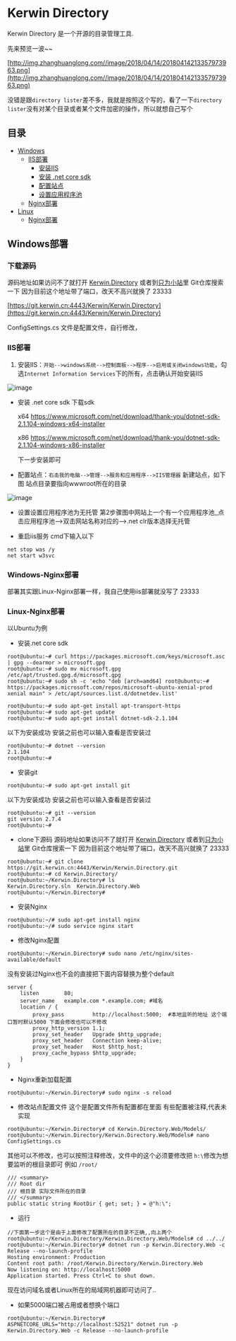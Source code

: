 ﻿

# Kerwin Directory

Kerwin Directory 是一个开源的目录管理工具.

先来预览一波~~ 

[http://img.zhanghuanglong.com//image/2018/04/14/20180414213357973963.png](http://img.zhanghuanglong.com//image/2018/04/14/20180414213357973963.png)

没错是跟`directory lister`差不多，我就是按照这个写的，看了一下`directory lister`没有对某个目录或者某个文件加密的操作，所以就想自己写个

## 目录

* [Windows](#Windows下部署)
    * [IIS部署](#IIS部署)
        * [安装IIS](#安装IIS)
        * [安装 .net core sdk](#安装-.net-core-sdk)
        * [配置站点](#配置站点)
        * [设置应用程序池](#设置应用程序池)
    * [Nginx部署](#Windows-or-Nginx)
* [Linux](#Linux部署)
    * [Nginx部署](#Windows-or-Nginx)

## Windows部署

### 下载源码  

源码地址如果访问不了就打开 [Kerwin.Directory](https://git.kerwin.cn/Kerwin/Kerwin.Directory) 或者到[只为小站](https://www.zhanghuanglong.com/)里 Git仓库搜索一下  因为目前这个地址带了端口，改天不高兴就换了 23333

[https://git.kerwin.cn:4443/Kerwin/Kerwin.Directory](https://git.kerwin.cn:4443/Kerwin/Kerwin.Directory)

ConfigSettings.cs 文件是配置文件，自行修改，

### IIS部署
1. 安装IIS：`开始-->windows系统-->控制面板-->程序-->启用或关闭windows功能`，勾选`Internet Information Services`下的所有，点击确认开始安装IIS

![image](http://img.zhanghuanglong.com//image/2018/04/14/20180414205418280261.png)
* 安装 .net core sdk  下载sdk 

    x64 https://www.microsoft.com/net/download/thank-you/dotnet-sdk-2.1.104-windows-x64-installer
    
    x86 https://www.microsoft.com/net/download/thank-you/dotnet-sdk-2.1.104-windows-x86-installer
    
    下一步安装即可

* 配置站点：`右击我的电脑-->管理-->服务和应用程序-->IIS管理器` 新建站点，如下图  站点目录要指向wwwroot所在的目录

![image](http://img.zhanghuanglong.com//image/2018/04/14/20180414204545110958.png)

* 设置设置应用程序池为无托管 第2步骤图中网站上一个有一个应用程序池,,点击应用程序池-->双击网站名称对应的-->.net clr版本选择无托管

* 重启iis服务 cmd下输入以下

```
net stop was /y
net start w3svc
```

### Windows-Nginx部署

部署其实跟Linux-Nginx部署一样，我自己使用iis部署就没写了 23333

### Linux-Nginx部署

以Ubuntu为例
* 安装.net core sdk

```
root@ubuntu:~# curl https://packages.microsoft.com/keys/microsoft.asc | gpg --dearmor > microsoft.gpg
root@ubuntu:~# sudo mv microsoft.gpg /etc/apt/trusted.gpg.d/microsoft.gpg
root@ubuntu:~# sudo sh -c 'echo "deb [arch=amd64] root@ubuntu:~# https://packages.microsoft.com/repos/microsoft-ubuntu-xenial-prod xenial main" > /etc/apt/sources.list.d/dotnetdev.list'

root@ubuntu:~# sudo apt-get install apt-transport-https
root@ubuntu:~# sudo apt-get update
root@ubuntu:~# sudo apt-get install dotnet-sdk-2.1.104
```

以下为安装成功 安装之前也可以输入查看是否安装过

```
root@ubuntu:~# dotnet --version
2.1.104
root@ubuntu:~# 

```

* 安装git

```
root@ubuntu:~# sudo apt-get install git
```

以下为安装成功 安装之前也可以输入查看是否安装过

```
root@ubuntu:~# git --version
git version 2.7.4
root@ubuntu:~# 
```

* clone下源码  源码地址如果访问不了就打开 [Kerwin.Directory](https://git.kerwin.cn/Kerwin/Kerwin.Directory) 或者到[只为小站](https://www.zhanghuanglong.com/)里 Git仓库搜索一下  因为目前这个地址带了端口，改天不高兴就换了 23333

```
root@ubuntu:~# git clone https://git.kerwin.cn:4443/Kerwin/Kerwin.Directory.git
root@ubuntu:~# cd Kerwin.Directory/
root@ubuntu:~/Kerwin.Directory# ls
Kerwin.Directory.sln  Kerwin.Directory.Web
root@ubuntu:~/Kerwin.Directory# 

```
* 安装Nginx

```
root@ubuntu:~/# sudo apt-get install nginx
root@ubuntu:~/# sudo service nginx start
```
* 修改Nginx配置 

```
root@ubuntu:~/Kerwin.Directory# sudo nano /etc/nginx/sites-available/default

```
没有安装过Nginx也不会的直接把下面内容替换为整个default
```
server {
    listen        80;
    server_name   example.com *.example.com; #域名
    location / {
        proxy_pass         http://localhost:5000;  #本地监听的地址 这个端口暂时默认5000 下面会修改也可以不修改
        proxy_http_version 1.1;
        proxy_set_header   Upgrade $http_upgrade;
        proxy_set_header   Connection keep-alive;
        proxy_set_header   Host $http_host;
        proxy_cache_bypass $http_upgrade;
    }
}
```
* Nginx重新加载配置

```
root@ubuntu:~/Kerwin.Directory# sudo nginx -s reload

```

* 修改站点配置文件 这个是配置文件所有配置都在里面 有些配置被注释,代表未实现

```
root@ubuntu:~/Kerwin.Directory# cd Kerwin.Directory.Web/Models/
root@ubuntu:~/Kerwin.Directory/Kerwin.Directory.Web/Models# nano ConfigSettings.cs 

```

其他可以不修改，也可以按照注释修改，文件中的这个必须要修改把 `h:\`修改为想要监听的根目录即可 例如 `/root/`

```
/// <summary>
/// Root dir
/// 根目录 实际文件所在的目录
/// </summary>
public static string RootDir { get; set; } = @"h:\";
```

* 运行

```
//下面第一步这个是由于上面修改了配置所在的目录不正确,,向上两个
root@ubuntu:~/Kerwin.Directory/Kerwin.Directory.Web/Models# cd ../../ 
root@ubuntu:~/Kerwin.Directory# dotnet run -p Kerwin.Directory.Web -c Release --no-launch-profile
Hosting environment: Production
Content root path: /root/Kerwin.Directory/Kerwin.Directory.Web
Now listening on: http://localhost:5000
Application started. Press Ctrl+C to shut down.

```

现在访问域名或者Linux所在的局域网机器即可访问了..

* 如果5000端口被占用或者想换个端口

```
root@ubuntu:~/Kerwin.Directory# ASPNETCORE_URLS="http://localhost:52521" dotnet run -p Kerwin.Directory.Web -c Release --no-launch-profile

```

